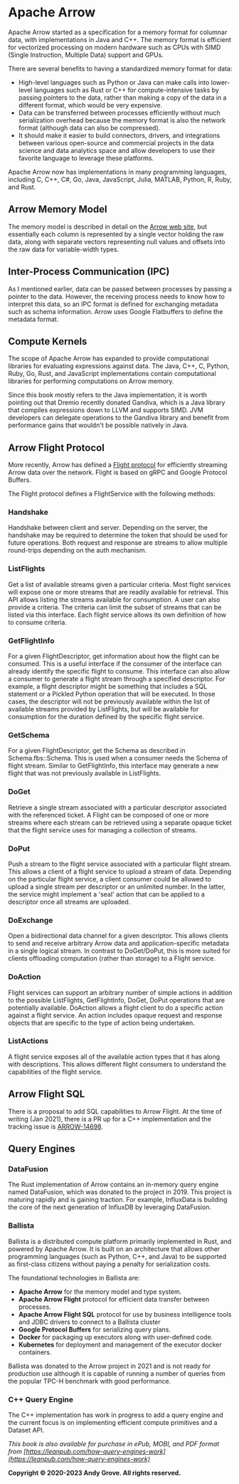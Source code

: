 # Apache Arrow

Apache Arrow started as a specification for a memory format for columnar data, with implementations in Java and C++. The memory format is efficient for vectorized processing on modern hardware such as CPUs with SIMD (Single Instruction, Multiple Data) support and GPUs.

There are several benefits to having a standardized memory format for data:

- High-level languages such as Python or Java can make calls into lower-level languages such as Rust or C++ for compute-intensive tasks by passing pointers to the data, rather than making a copy of the data in a different format, which would be very expensive.
- Data can be transferred between processes efficiently without much serialization overhead because the memory format is also the network format (although data can also be compressed).
- It should make it easier to build connectors, drivers, and integrations between various open-source and commercial projects in the data science and data analytics space and allow developers to use their favorite language to leverage these platforms.

Apache Arrow now has implementations in many programming languages, including C, C++, C#, Go, Java, JavaScript, Julia, MATLAB, Python, R, Ruby, and Rust.

## Arrow Memory Model

The memory model is described in detail on the [Arrow web site](https://arrow.apache.org/docs/format/Columnar.html), but essentially each column is represented by a single vector holding the raw data, along with separate vectors representing null values and offsets into the raw data for variable-width types.

## Inter-Process Communication (IPC)

As I mentioned earlier, data can be passed between processes by passing a pointer to the data. However, the receiving process needs to know how to interpret this data, so an IPC format is defined for exchanging metadata such as schema information. Arrow uses Google Flatbuffers to define the metadata format.

## Compute Kernels

The scope of Apache Arrow has expanded to provide computational libraries for evaluating expressions against data. The Java, C++, C, Python, Ruby, Go, Rust, and JavaScript implementations contain computational libraries for performing computations on Arrow memory.

Since this book mostly refers to the Java implementation, it is worth pointing out that Dremio recently donated Gandiva, which is a Java library that compiles expressions down to LLVM and supports SIMD. JVM developers can delegate operations to the Gandiva library and benefit from performance gains that wouldn't be possible natively in Java.

## Arrow Flight Protocol

More recently, Arrow has defined a [Flight protocol](https://arrow.apache.org/blog/2019/10/13/introducing-arrow-flight/) for efficiently streaming Arrow data over the network. Flight is based on gRPC and Google Protocol Buffers.

The Flight protocol defines a FlightService with the following methods:

### Handshake

Handshake between client and server. Depending on the server, the handshake may be required to determine the token that should be used for future operations. Both request and response are streams to allow multiple round-trips depending on the auth mechanism.

### ListFlights

Get a list of available streams given a particular criteria. Most flight services will expose one or more streams that are readily available for retrieval. This API allows listing the streams available for consumption. A user can also provide a criteria. The criteria can limit the subset of streams that can be listed via this interface. Each flight service allows its own definition of how to consume criteria.

### GetFlightInfo

For a given FlightDescriptor, get information about how the flight can be consumed. This is a useful interface if the consumer of the interface can already identify the specific flight to consume. This interface can also allow a consumer to generate a flight stream through a specified descriptor. For example, a flight descriptor might be something that includes a SQL statement or a Pickled Python operation that will be executed. In those cases, the descriptor will not be previously available within the list of available streams provided by ListFlights, but will be available for consumption for the duration defined by the specific flight service.

### GetSchema

For a given FlightDescriptor, get the Schema as described in Schema.fbs::Schema. This is used when a consumer needs the Schema of flight stream. Similar to GetFlightInfo, this interface may generate a new flight that was not previously available in ListFlights.

### DoGet

Retrieve a single stream associated with a particular descriptor associated with the referenced ticket. A Flight can be composed of one or more streams where each stream can be retrieved using a separate opaque ticket that the flight service uses for managing a collection of streams.

### DoPut

Push a stream to the flight service associated with a particular flight stream. This allows a client of a flight service to upload a stream of data. Depending on the particular flight service, a client consumer could be allowed to upload a single stream per descriptor or an unlimited number. In the latter, the service might implement a 'seal' action that can be applied to a descriptor once all streams are uploaded.

### DoExchange

Open a bidirectional data channel for a given descriptor. This allows clients to send and receive arbitrary Arrow data and application-specific metadata in a single logical stream. In contrast to DoGet/DoPut, this is more suited for clients offloading computation (rather than storage) to a Flight service.

### DoAction
Flight services can support an arbitrary number of simple actions in addition to the possible ListFlights, GetFlightInfo, DoGet, DoPut operations that are potentially available. DoAction allows a flight client to do a specific action against a flight service. An action includes opaque request and response objects that are specific to the type of action being undertaken.

### ListActions
A flight service exposes all of the available action types that it has along with descriptions. This allows different flight consumers to understand the capabilities of the flight service.

## Arrow Flight SQL
There is a proposal to add SQL capabilities to Arrow Flight. At the time of writing (Jan 2021), there is a PR up for a C++ implementation and the tracking issue is [ARROW-14698](https://issues.apache.org/jira/browse/ARROW-14698).

## Query Engines

### DataFusion

The Rust implementation of Arrow contains an in-memory query engine named DataFusion, which was donated to the project in 2019. This project is maturing rapidly and is gaining traction. For example, InfluxData is building the core of the next generation of InfluxDB by leveraging DataFusion.

### Ballista

Ballista is a distributed compute platform primarily implemented in Rust, and powered by Apache Arrow. It is built on an architecture that allows other programming languages (such as Python, C++, and Java) to be supported as first-class citizens without paying a penalty for serialization costs.

The foundational technologies in Ballista are:

- **Apache Arrow** for the memory model and type system.
- **Apache Arrow Flight** protocol for efficient data transfer between processes.
- **Apache Arrow Flight SQL** protocol for use by business intelligence tools and JDBC drivers to connect to a Ballista cluster
- **Google Protocol Buffers** for serializing query plans.
- **Docker** for packaging up executors along with user-defined code.
- **Kubernetes** for deployment and management of the executor docker containers.

Ballista was donated to the Arrow project in 2021 and is not ready for production use although it is capable of running a number of queries from the popular TPC-H benchmark with good performance.

### C++ Query Engine

The C++ implementation has work in progress to add a query engine and the current focus is on implementing efficient compute primitives and a Dataset API.

*This book is also available for purchase in ePub, MOBI, and PDF format from [https://leanpub.com/how-query-engines-work](https://leanpub.com/how-query-engines-work)*

**Copyright © 2020-2023 Andy Grove. All rights reserved.**
